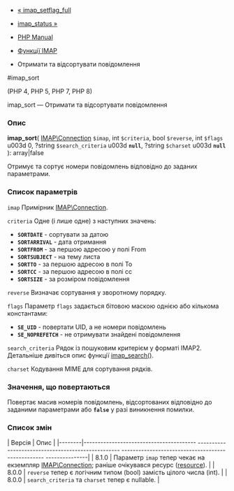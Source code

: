 - [« imap_setflag_full](function.imap-setflag-full.md)
- [imap_status »](function.imap-status.md)

- [PHP Manual](index.md)
- [Функції IMAP](ref.imap.md)
- Отримати та відсортувати повідомлення

#imap_sort

(PHP 4, PHP 5, PHP 7, PHP 8)

imap_sort — Отримати та відсортувати повідомлення

### Опис

**imap_sort**(
[IMAP\Connection](class.imap-connection.md) `$imap`,
int `$criteria`,
bool `$reverse`,
int `$flags` u003d 0,
?string `$search_criteria` u003d **`null`**,
?string `$charset` u003d **`null`**
): array\|false

Отримує та сортує номери повідомлень відповідно до заданих
параметрами.

### Список параметрів

`imap`
Примірник [IMAP\Connection](class.imap-connection.md).

`criteria`
Одне (і лише одне) з наступних значень:

- **`SORTDATE`** - сортувати за датою
- **`SORTARRIVAL`** - дата отримання
- **`SORTFROM`** - за першою адресою у полі From
- **`SORTSUBJECT`** - на тему листа
- **`SORTTO`** - за першою адресою в полі To
- **`SORTCC`** - за першою адресою в полі cc
- **`SORTSIZE`** - за розміром повідомлення

`reverse`
Визначає сортування у зворотному порядку.

`flags`
Параметр `flags` задається бітовою маскою однією або кількома константами:

- **`SE_UID`** - повертати UID, а не номери повідомлень
- **`SE_NOPREFETCH`** - не отримувати знайдені повідомлення

`search_criteria`
Рядок із пошуковим критерієм у форматі IMAP2. Детальніше дивіться
опис функції [imap_search()](function.imap-search.md).

`charset`
Кодування MIME для сортування рядків.

### Значення, що повертаються

Повертає масив номерів повідомлень, відсортованих відповідно до
заданими параметрами або **`false`** у разі виникнення помилки.

### Список змін

| Версія | Опис |
|--------|---------------------------------------- -------------------------------------------------- -------------------------------------------------- ---------------|
| 8.1.0 | Параметр `imap` тепер чекає на екземпляр [IMAP\Connection](class.imap-connection.md); раніше очікувався ресурс ([resource](language.types.resource.md)). |
| 8.0.0 | `reverse` тепер є логічним типом (bool) замість цілого числа (int). |
| 8.0.0 | `search_criteria` та `charset` тепер є nullable. |
